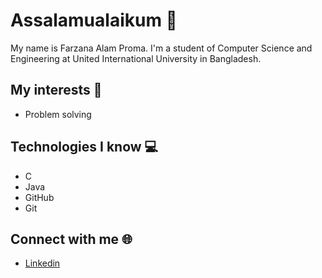 <h1>Assalamualaikum 👋</h1>
<p>
My name is Farzana Alam Proma. I'm a student of Computer Science and Engineering at United International University in Bangladesh.
</p>

<h2>
  My interests 📌
</h2>
<ul>
  <li>Problem solving</li>
  
</ul>



<h2>
  Technologies I know 💻
</h2>
<ul>
  <li>C</li>
  <li>Java</li>
  <li>GitHub</li>
  <li>Git</li>
</ul>

<h2>
  Connect with me 🌐
</h2>
<ul>
  <li>
    <a href="">Linkedin</a>
  </li>
</ul>
